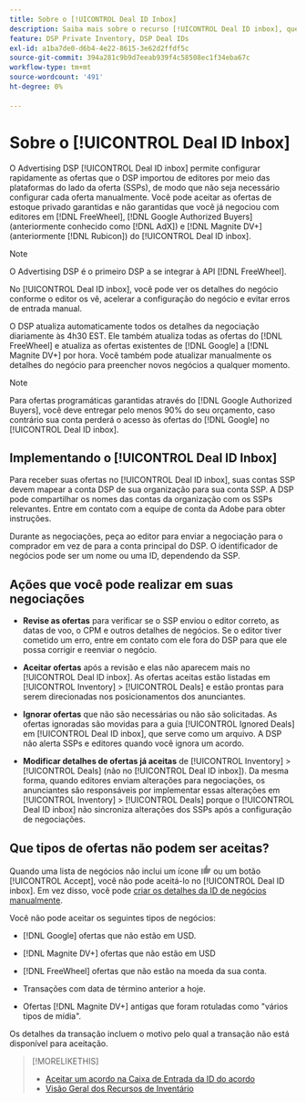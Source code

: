 ```yaml
---
title: Sobre o [!UICONTROL Deal ID Inbox]
description: Saiba mais sobre o recurso [!UICONTROL Deal ID inbox], que permite que você aceite ofertas privadas que já negociou com editores no  [!DNL FreeWheel], [!DNL Google Authorized Buyers]  (anteriormente conhecido como [!DNL AdX]), and [!DNL Magnite DV+] (anteriormente [!DNL Rubicon]).
feature: DSP Private Inventory, DSP Deal IDs
exl-id: a1ba7de0-d6b4-4e22-8615-3e62d2ffdf5c
source-git-commit: 394a281c9b9d7eeab939f4c58508ec1f34eba67c
workflow-type: tm+mt
source-wordcount: '491'
ht-degree: 0%

---
```


# Sobre o [!UICONTROL Deal ID Inbox]

O Advertising DSP [!UICONTROL Deal ID inbox] permite configurar rapidamente as ofertas que o DSP importou de editores por meio das plataformas do lado da oferta (SSPs), de modo que não seja necessário configurar cada oferta manualmente. Você pode aceitar as ofertas de estoque privado garantidas e não garantidas que você já negociou com editores em [!DNL FreeWheel], [!DNL Google Authorized Buyers] (anteriormente conhecido como [!DNL AdX]) e [!DNL Magnite DV+] (anteriormente [!DNL Rubicon]) do [!UICONTROL Deal ID inbox].

>[!NOTE]
>
>O Advertising DSP é o primeiro DSP a se integrar à API [!DNL FreeWheel].

No [!UICONTROL Deal ID inbox], você pode ver os detalhes do negócio conforme o editor os vê, acelerar a configuração do negócio e evitar erros de entrada manual.

<!-- 
Accepting a deal automatically pre-populates a new Deal ID record with details from the publisher, and you need to enter only the publisher [always? or just in some cases?], the media type, who can access the deal, and any attribute labels to apply to the deal so it's easy to find. [Are labels a dimension you can report on?]

For each available deal, you can review the deal details sent directly from the publisher. Some deals are grouped as proposals (packages), and you can see the individual deal details by reviewing the deal.

You can accept any available deal or move an incorrect deal to the Ignored Deals tab. You can also un-ignore deals, which moves them back to the New Deals tab so you can potentially accept them.

For each deal, you can select one publisher and one media type (Desktop Video, Mobile Video, Connected TV, Display, or Audio), and you can share the deal with specific advertisers and with all advertisers for a specific account.
 -->

O DSP atualiza automaticamente todos os detalhes da negociação diariamente às 4h30 EST. Ele também atualiza todas as ofertas do [!DNL FreeWheel] e atualiza as ofertas existentes de [!DNL Google] a [!DNL Magnite DV+] por hora. Você também pode atualizar manualmente os detalhes do negócio para preencher novos negócios a qualquer momento.

<!-- MC: I'm not sure where I got the following. Is this currently true? -->

>[!NOTE]
>
>Para ofertas programáticas garantidas através do [!DNL Google Authorized Buyers], você deve entregar pelo menos 90% do seu orçamento, caso contrário sua conta perderá o acesso às ofertas do [!DNL Google] no [!UICONTROL Deal ID inbox].

## Implementando o [!UICONTROL Deal ID Inbox]

Para receber suas ofertas no [!UICONTROL Deal ID inbox], suas contas SSP devem mapear a conta DSP de sua organização para sua conta SSP. A DSP pode compartilhar os nomes das contas da organização com os SSPs relevantes. Entre em contato com a equipe de conta da Adobe para obter instruções.

Durante as negociações, peça ao editor para enviar a negociação para o comprador em vez de para a conta principal do DSP. O identificador de negócios pode ser um nome ou uma ID, dependendo da SSP.

## Ações que você pode realizar em suas negociações

* **Revise as ofertas** para verificar se o SSP enviou o editor correto, as datas de voo, o CPM e outros detalhes de negócios. Se o editor tiver cometido um erro, entre em contato com ele fora do DSP para que ele possa corrigir e reenviar o negócio.

* **Aceitar ofertas** após a revisão e elas não aparecem mais no [!UICONTROL Deal ID inbox]. As ofertas aceitas estão listadas em [!UICONTROL Inventory] > [!UICONTROL Deals] e estão prontas para serem direcionadas nos posicionamentos dos anunciantes.

* **Ignorar ofertas** que não são necessárias ou não são solicitadas. As ofertas ignoradas são movidas para a guia [!UICONTROL Ignored Deals] em [!UICONTROL Deal ID inbox], que serve como um arquivo. A DSP não alerta SSPs e editores quando você ignora um acordo.

* **Modificar detalhes de ofertas já aceitas** de [!UICONTROL Inventory] > [!UICONTROL Deals] (não no [!UICONTROL Deal ID inbox]). Da mesma forma, quando editores enviam alterações para negociações, os anunciantes são responsáveis por implementar essas alterações em [!UICONTROL Inventory] > [!UICONTROL Deals] porque o [!UICONTROL Deal ID inbox] não sincroniza alterações dos SSPs após a configuração de negociações.

## Que tipos de ofertas não podem ser aceitas?

Quando uma lista de negócios não inclui um ícone ![Aceitar](/help/dsp/assets/accept.png) ou um botão [!UICONTROL Accept], você não pode aceitá-lo no [!UICONTROL Deal ID inbox]. Em vez disso, você pode [criar os detalhes da ID de negócios manualmente](/help/dsp/inventory/deal-id-create.md).

Você não pode aceitar os seguintes tipos de negócios:

* [!DNL Google] ofertas que não estão em USD.

* [!DNL Magnite DV+] ofertas que não estão em USD

* [!DNL FreeWheel] ofertas que não estão na moeda da sua conta.

* Transações com data de término anterior a hoje.

* Ofertas [!DNL Magnite DV+] antigas que foram rotuladas como &quot;vários tipos de mídia&quot;.

Os detalhes da transação incluem o motivo pelo qual a transação não está disponível para aceitação.

>[!MORELIKETHIS]
>
>* [Aceitar um acordo na Caixa de Entrada da ID do acordo](deal-id-inbox-accept.md)
>* [Visão Geral dos Recursos de Inventário](inventory-overview.md)
